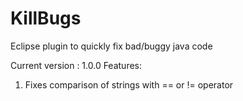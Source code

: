# KillBugs
Eclipse plugin to quickly fix bad/buggy java code

Current version : 1.0.0
Features: 
1) Fixes comparison of strings with == or != operator
